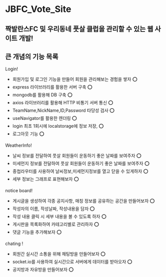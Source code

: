 # JBFC_Vote_Site

## 짝발란스FC 및 우리동네 풋살 클럽을 관리할 수 있는 웹 사이트 개발!

## 큰 개념의 기능 목록

Login!

- 회원가입 및 로그인 기능을 만들어 회원을 관리해보는 경험을 쌓자 ⭕️
- express 라이브러리를 활용한 서버 구축 ⭕️
- mongodb를 활용해 DB 구축 ⭕️
- axios 라이브러리를 활용해 HTTP 비통기 서버 통신 ⭕️
- TeamName,NickName,ID,Password 타당성 검사 ⭕️
- useNavigator를 활용한 렌더링 ⭕️
- login 최초 1회시에 localstorage에 정보 저장, ⭕️
- 로그아웃 기능 ⭕️

WeatherInfo!

- 날씨 정보를 전달하여 풋살 회원들이 운동하기 좋은 날짜를 보여주자 ⭕️
- 미세먼지 정보를 전달하여 풋살 회원들이 운동하기 좋은 날짜를 보여주자 ⭕️
- 중첩라우터를 사용하여 날씨정보,미세먼지정보를 열고 닫을 수 있게하자 ⭕️
- 세부 정보는 그래프로 표현해보자 ⭕️

notice board!

- 게시글을 생성하여 각종 공지사항, 매칭 정보를 공유하는 공간을 만들어보자 ⭕️
- 작성자의 이름, 작성날짜, 작성내용을 담자 ⭕️
- 작성 내용 클릭 시 세부 내용을 볼 수 있도록 하자 ⭕️
- 게시판을 목록화하여 카테고리별로 관리하자 ⭕️
- 댓글 기능을 추가해보자 ⭕️

chating !

- 회원간 실시간 소통을 위해 채팅방을 만들어보자 ⭕️
- socket.io를 사용하여 실시간으로 서버에게 데이터를 받아오자 ⭕️
- 공지방과 자유방을 만들어보자 ⭕️
